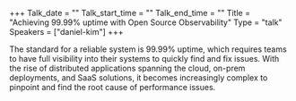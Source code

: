 +++
Talk_date = ""
Talk_start_time = ""
Talk_end_time = ""
Title = "Achieving 99.99% uptime with Open Source Observability"
Type = "talk"
Speakers = ["daniel-kim"]
+++

The standard for a reliable system is 99.99% uptime, which requires teams to have full visibility into their systems to quickly find and fix issues. With the rise of distributed applications spanning the cloud, on-prem deployments, and SaaS solutions, it becomes increasingly complex to pinpoint and find the root cause of performance issues.